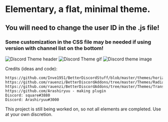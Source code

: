 # Elementary, a flat, minimal theme.

## You will need to change the user ID in the .js file!
### Some customization in the CSS file may be needed if using version with channel list on the bottom!

![Discord Theme header](http://i.imgur.com/zsw3H6H.png)
![Discord Theme gif](http://i.imgur.com/D8iliA1.gif)
![Discord theme image](http://i.imgur.com/J9jJ23e.png)


Credits (ideas and code):

```
https://github.com/Inve1951/BetterDiscordStuff/blob/master/themes/horizontalServerlist.theme.css
https://github.com/rauenzi/BetterDiscordAddons/tree/master/Themes/RadialStatus
https://github.com/rauenzi/BetterDiscordAddons/tree/master/Themes/TransientMaterial
https://github.com/Arashiryuu - making plugin
Discord: square#3880
Discord: Arashiryuu#3000
```
This project is still being worked on, so not all elements are completed. Use at your own discretion.

